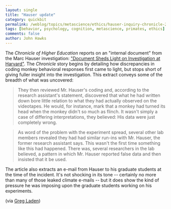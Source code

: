 ```yaml
---
layout: single 
title: "Hauser update" 
category: quickbit
permalink: /weblog/topics/metascience/ethics/hauser-inquiry-chronicle-2010.html
tags: [behavior, psychology, cognition, metascience, primates, ethics] 
comments: false 
author: John Hawks 
---
```


The <i>Chronicle of Higher Education</i> reports on an "internal document" from the Marc Hauser investigation: <a href="http://chronicle.com/article/Document-Sheds-Light-on/123988/">"Document Sheds Light on Investigation at Harvard"</a>. The <i>Chronicle</i> story begins by detailing how discrepancies in coding monkey behavioral responses first came to light, but stops short of giving fuller insight into the investigation. This extract conveys some of the breadth of what was uncovered:

<blockquote>They then reviewed Mr. Hauser's coding and, according to the research assistant's statement, discovered that what he had written down bore little relation to what they had actually observed on the videotapes. He would, for instance, mark that a monkey had turned its head when the monkey didn't so much as flinch. It wasn't simply a case of differing interpretations, they believed: His data were just completely wrong.</blockquote>

<blockquote>As word of the problem with the experiment spread, several other lab members revealed they had had similar run-ins with Mr. Hauser, the former research assistant says. This wasn't the first time something like this had happened. There was, several researchers in the lab believed, a pattern in which Mr. Hauser reported false data and then insisted that it be used.</blockquote>

The article also extracts an e-mail from Hauser to his graduate students at the time of the incident. It's not shocking in its tone -- certainly no more than many of those leaked climate e-mails -- but it does show the kind of pressure he was imposing upon the graduate students working on his experiments. 

(via <a href="http://scienceblogs.com/gregladen/2010/08/chronicle_breaks_hauser_detail.php">Greg Laden</a>)




